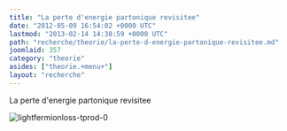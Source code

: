 ```yaml
---
title: "La perte d'energie partonique revisitee"
date: "2012-05-09 16:54:02 +0000 UTC"
lastmod: "2013-02-14 14:38:59 +0000 UTC"
path: "recherche/theorie/la-perte-d-energie-partonique-revisitee.md"
joomlaid: 357
category: "theorie"
asides: ["theorie.+menu+"]
layout: "recherche"
---
```

La perte d'energie partonique revisitee

![lightfermionloss-tprod-0](imagesHE/lightfermionloss-tprod-0.jpg)
